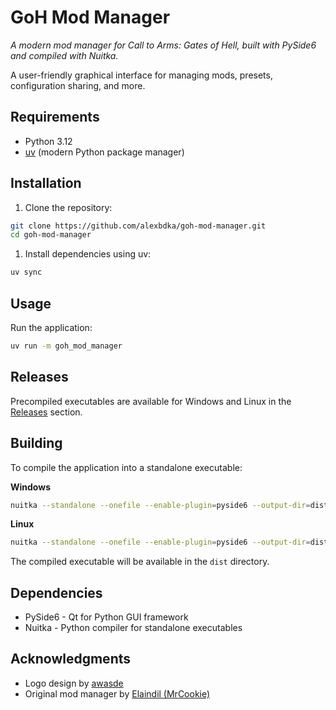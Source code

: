 # GoH Mod Manager

*A modern mod manager for Call to Arms: Gates of Hell, built with PySide6 and compiled with Nuitka.*

A user-friendly graphical interface for managing mods, presets, configuration sharing, and more.

## Requirements

- Python 3.12
- [uv](https://github.com/astral-sh/uv) (modern Python package manager)

## Installation

1. Clone the repository:

```bash
git clone https://github.com/alexbdka/goh-mod-manager.git
cd goh-mod-manager
```

1. Install dependencies using uv:

```bash
uv sync
```

## Usage

Run the application:

```bash
uv run -m goh_mod_manager
```

## Releases

Precompiled executables are available for Windows and Linux in
the [Releases](https://github.com/alexbdka/goh-mod-manager/releases) section.

## Building

To compile the application into a standalone executable:

**Windows**
```bash
nuitka --standalone --onefile --enable-plugin=pyside6 --output-dir=dist --output-filename=goh_mod_manager --nofollow-import-to=tkinter --include-data-dir=goh_mod_manager/assets=assets --windows-icon-from-ico=goh_mod_manager/assets/icons/logo.ico --windows-console-mode=disable goh_mod_manager/__main__.py
```

**Linux**
```bash
nuitka --standalone --onefile --enable-plugin=pyside6 --output-dir=dist --output-filename=goh_mod_manager --nofollow-import-to=tkinter --include-data-dir=goh_mod_manager/assets=assets goh_mod_manager/__main__.py
```

The compiled executable will be available in the `dist` directory.

## Dependencies

- PySide6 - Qt for Python GUI framework
- Nuitka - Python compiler for standalone executables

## Acknowledgments

- Logo design by [awasde](https://www.linkedin.com/in/amélie-rakowiecki-970818350)
- Original mod manager by [Elaindil (MrCookie)](https://github.com/Elaindil/ModManager)
